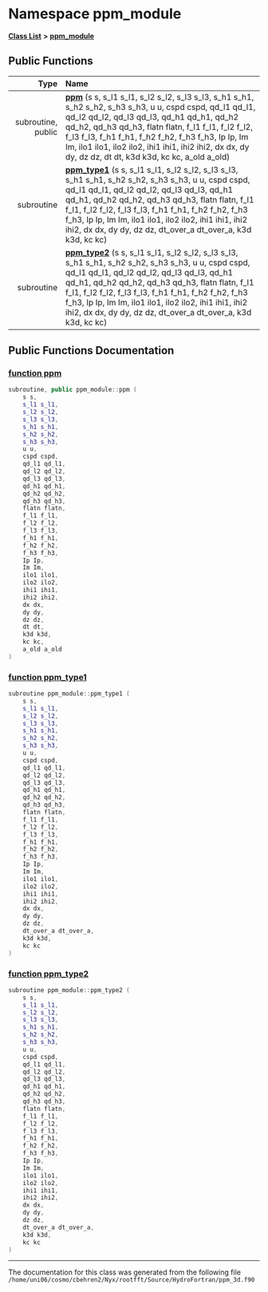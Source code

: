
# Namespace ppm\_module


[**Class List**](annotated.md) **>** [**ppm\_module**](namespaceppm__module.md)




















## Public Functions

| Type | Name |
| ---: | :--- |
|  subroutine, public | [**ppm**](namespaceppm__module.md#function-ppm) (s s, s\_l1 s\_l1, s\_l2 s\_l2, s\_l3 s\_l3, s\_h1 s\_h1, s\_h2 s\_h2, s\_h3 s\_h3, u u, cspd cspd, qd\_l1 qd\_l1, qd\_l2 qd\_l2, qd\_l3 qd\_l3, qd\_h1 qd\_h1, qd\_h2 qd\_h2, qd\_h3 qd\_h3, flatn flatn, f\_l1 f\_l1, f\_l2 f\_l2, f\_l3 f\_l3, f\_h1 f\_h1, f\_h2 f\_h2, f\_h3 f\_h3, Ip Ip, Im Im, ilo1 ilo1, ilo2 ilo2, ihi1 ihi1, ihi2 ihi2, dx dx, dy dy, dz dz, dt dt, k3d k3d, kc kc, a\_old a\_old) <br> |
|  subroutine | [**ppm\_type1**](namespaceppm__module.md#function-ppm-type1) (s s, s\_l1 s\_l1, s\_l2 s\_l2, s\_l3 s\_l3, s\_h1 s\_h1, s\_h2 s\_h2, s\_h3 s\_h3, u u, cspd cspd, qd\_l1 qd\_l1, qd\_l2 qd\_l2, qd\_l3 qd\_l3, qd\_h1 qd\_h1, qd\_h2 qd\_h2, qd\_h3 qd\_h3, flatn flatn, f\_l1 f\_l1, f\_l2 f\_l2, f\_l3 f\_l3, f\_h1 f\_h1, f\_h2 f\_h2, f\_h3 f\_h3, Ip Ip, Im Im, ilo1 ilo1, ilo2 ilo2, ihi1 ihi1, ihi2 ihi2, dx dx, dy dy, dz dz, dt\_over\_a dt\_over\_a, k3d k3d, kc kc) <br> |
|  subroutine | [**ppm\_type2**](namespaceppm__module.md#function-ppm-type2) (s s, s\_l1 s\_l1, s\_l2 s\_l2, s\_l3 s\_l3, s\_h1 s\_h1, s\_h2 s\_h2, s\_h3 s\_h3, u u, cspd cspd, qd\_l1 qd\_l1, qd\_l2 qd\_l2, qd\_l3 qd\_l3, qd\_h1 qd\_h1, qd\_h2 qd\_h2, qd\_h3 qd\_h3, flatn flatn, f\_l1 f\_l1, f\_l2 f\_l2, f\_l3 f\_l3, f\_h1 f\_h1, f\_h2 f\_h2, f\_h3 f\_h3, Ip Ip, Im Im, ilo1 ilo1, ilo2 ilo2, ihi1 ihi1, ihi2 ihi2, dx dx, dy dy, dz dz, dt\_over\_a dt\_over\_a, k3d k3d, kc kc) <br> |








## Public Functions Documentation


### <a href="#function-ppm" id="function-ppm">function ppm </a>


```cpp
subroutine, public ppm_module::ppm (
    s s,
    s_l1 s_l1,
    s_l2 s_l2,
    s_l3 s_l3,
    s_h1 s_h1,
    s_h2 s_h2,
    s_h3 s_h3,
    u u,
    cspd cspd,
    qd_l1 qd_l1,
    qd_l2 qd_l2,
    qd_l3 qd_l3,
    qd_h1 qd_h1,
    qd_h2 qd_h2,
    qd_h3 qd_h3,
    flatn flatn,
    f_l1 f_l1,
    f_l2 f_l2,
    f_l3 f_l3,
    f_h1 f_h1,
    f_h2 f_h2,
    f_h3 f_h3,
    Ip Ip,
    Im Im,
    ilo1 ilo1,
    ilo2 ilo2,
    ihi1 ihi1,
    ihi2 ihi2,
    dx dx,
    dy dy,
    dz dz,
    dt dt,
    k3d k3d,
    kc kc,
    a_old a_old
) 
```



### <a href="#function-ppm-type1" id="function-ppm-type1">function ppm\_type1 </a>


```cpp
subroutine ppm_module::ppm_type1 (
    s s,
    s_l1 s_l1,
    s_l2 s_l2,
    s_l3 s_l3,
    s_h1 s_h1,
    s_h2 s_h2,
    s_h3 s_h3,
    u u,
    cspd cspd,
    qd_l1 qd_l1,
    qd_l2 qd_l2,
    qd_l3 qd_l3,
    qd_h1 qd_h1,
    qd_h2 qd_h2,
    qd_h3 qd_h3,
    flatn flatn,
    f_l1 f_l1,
    f_l2 f_l2,
    f_l3 f_l3,
    f_h1 f_h1,
    f_h2 f_h2,
    f_h3 f_h3,
    Ip Ip,
    Im Im,
    ilo1 ilo1,
    ilo2 ilo2,
    ihi1 ihi1,
    ihi2 ihi2,
    dx dx,
    dy dy,
    dz dz,
    dt_over_a dt_over_a,
    k3d k3d,
    kc kc
) 
```



### <a href="#function-ppm-type2" id="function-ppm-type2">function ppm\_type2 </a>


```cpp
subroutine ppm_module::ppm_type2 (
    s s,
    s_l1 s_l1,
    s_l2 s_l2,
    s_l3 s_l3,
    s_h1 s_h1,
    s_h2 s_h2,
    s_h3 s_h3,
    u u,
    cspd cspd,
    qd_l1 qd_l1,
    qd_l2 qd_l2,
    qd_l3 qd_l3,
    qd_h1 qd_h1,
    qd_h2 qd_h2,
    qd_h3 qd_h3,
    flatn flatn,
    f_l1 f_l1,
    f_l2 f_l2,
    f_l3 f_l3,
    f_h1 f_h1,
    f_h2 f_h2,
    f_h3 f_h3,
    Ip Ip,
    Im Im,
    ilo1 ilo1,
    ilo2 ilo2,
    ihi1 ihi1,
    ihi2 ihi2,
    dx dx,
    dy dy,
    dz dz,
    dt_over_a dt_over_a,
    k3d k3d,
    kc kc
) 
```



------------------------------
The documentation for this class was generated from the following file `/home/uni06/cosmo/cbehren2/Nyx/rootfft/Source/HydroFortran/ppm_3d.f90`